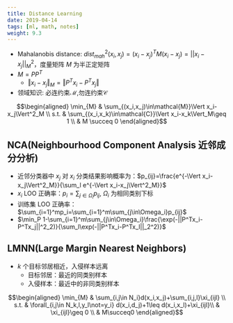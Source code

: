 ```yaml
---
title: Distance Learning
date: 2019-04-14
tags: [ml, math, notes]
weight: 9.3
---
```


* Mahalanobis distance: $dist^2_{mah}(x_i,x_j)=(x_i-x_j)^TM(x_i-x_j)=||x_i-x_j||^2_M$，度量矩阵 $M$ 为半正定矩阵
* $M=PP^T$
    * $\Vert x_i-x_j\Vert_M=\Vert P^Tx_i-P^Tx_j\Vert$
* 领域知识: 必连约束$\mathcal{M}$,勿连约束$\mathcal{C}$

$$\begin{aligned}
\min_{M} & \sum_{(x_i,x_j)\in\mathcal{M}}\Vert x_i-x_j\Vert^2_M \\
s.t. & \sum_{(x_i,x_k)\in\mathcal{C}}\Vert x_i-x_k\Vert_M\geq 1 \\
  & M \succeq 0
\end{aligned}$$

## NCA(Neighbourhood Component Analysis 近邻成分分析)

* 近邻分类器中 $x_j$ 对 $x_i$ 分类结果影响概率为：$p_{ij}=\frac{e^{-\Vert x_i-x_j\Vert^2_M}}{\sum_l e^{-\Vert x_i-x_j\Vert^2_M}}$
* $x_i$ LOO 正确率：$p_i=\sum_{j\in\Omega_i}p_{ij}$, $\Omega_i$ 为相同类别下标
* 训练集 LOO 正确率：$\sum_{i=1}^mp_i=\sum_{i=1}^m\sum_{j\in\Omega_i}p_{ij}$
* $\min_P 1-\sum_{i=1}^m\sum_{j\in\Omega_i}\frac{\exp(-||P^Tx_i-P^Tx_j||^2_2)}{\sum_l\exp(-||P^Tx_i-P^Tx_l||_2^2)}$

## LMNN(Large Margin Nearest Neighbors)

* $k$ 个目标邻居相近，入侵样本远离
    * 目标邻居：最近的同类别样本
    * 入侵样本：最近中的非同类别样本

$$\begin{aligned}
\min_{M} & \sum_{i,j\in N_i}d(x_i,x_j)+\sum_{i,j,l}\xi_{ijl} \\
s.t. & \forall_{i,j\in N_k,l,y_l\not=y_i} d(x_i,d_j)+1\leq d(x_i,x_l)+\xi_{ijl}\\
 & \xi_{ijl}\geq 0 \\
 & M\succeq0
\end{aligned}$$
